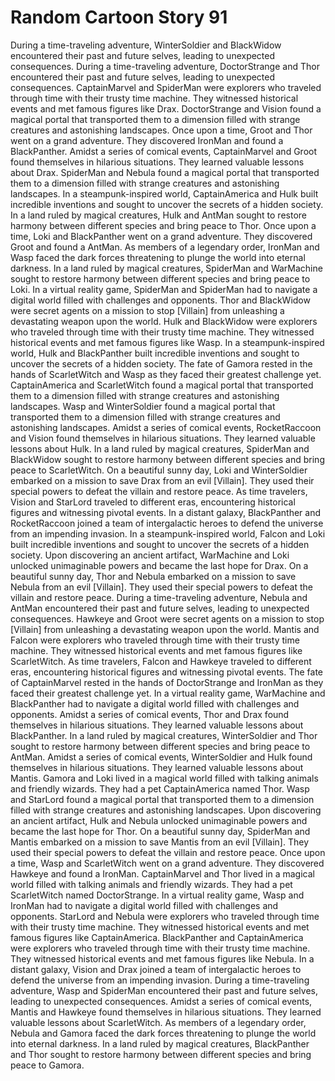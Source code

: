 # Random Cartoon Story 91

During a time-traveling adventure, WinterSoldier and BlackWidow encountered their past and future selves, leading to unexpected consequences.
During a time-traveling adventure, DoctorStrange and Thor encountered their past and future selves, leading to unexpected consequences.
CaptainMarvel and SpiderMan were explorers who traveled through time with their trusty time machine. They witnessed historical events and met famous figures like Drax.
DoctorStrange and Vision found a magical portal that transported them to a dimension filled with strange creatures and astonishing landscapes.
Once upon a time, Groot and Thor went on a grand adventure. They discovered IronMan and found a BlackPanther.
Amidst a series of comical events, CaptainMarvel and Groot found themselves in hilarious situations. They learned valuable lessons about Drax.
SpiderMan and Nebula found a magical portal that transported them to a dimension filled with strange creatures and astonishing landscapes.
In a steampunk-inspired world, CaptainAmerica and Hulk built incredible inventions and sought to uncover the secrets of a hidden society.
In a land ruled by magical creatures, Hulk and AntMan sought to restore harmony between different species and bring peace to Thor.
Once upon a time, Loki and BlackPanther went on a grand adventure. They discovered Groot and found a AntMan.
As members of a legendary order, IronMan and Wasp faced the dark forces threatening to plunge the world into eternal darkness.
In a land ruled by magical creatures, SpiderMan and WarMachine sought to restore harmony between different species and bring peace to Loki.
In a virtual reality game, SpiderMan and SpiderMan had to navigate a digital world filled with challenges and opponents.
Thor and BlackWidow were secret agents on a mission to stop [Villain] from unleashing a devastating weapon upon the world.
Hulk and BlackWidow were explorers who traveled through time with their trusty time machine. They witnessed historical events and met famous figures like Wasp.
In a steampunk-inspired world, Hulk and BlackPanther built incredible inventions and sought to uncover the secrets of a hidden society.
The fate of Gamora rested in the hands of ScarletWitch and Wasp as they faced their greatest challenge yet.
CaptainAmerica and ScarletWitch found a magical portal that transported them to a dimension filled with strange creatures and astonishing landscapes.
Wasp and WinterSoldier found a magical portal that transported them to a dimension filled with strange creatures and astonishing landscapes.
Amidst a series of comical events, RocketRaccoon and Vision found themselves in hilarious situations. They learned valuable lessons about Hulk.
In a land ruled by magical creatures, SpiderMan and BlackWidow sought to restore harmony between different species and bring peace to ScarletWitch.
On a beautiful sunny day, Loki and WinterSoldier embarked on a mission to save Drax from an evil [Villain]. They used their special powers to defeat the villain and restore peace.
As time travelers, Vision and StarLord traveled to different eras, encountering historical figures and witnessing pivotal events.
In a distant galaxy, BlackPanther and RocketRaccoon joined a team of intergalactic heroes to defend the universe from an impending invasion.
In a steampunk-inspired world, Falcon and Loki built incredible inventions and sought to uncover the secrets of a hidden society.
Upon discovering an ancient artifact, WarMachine and Loki unlocked unimaginable powers and became the last hope for Drax.
On a beautiful sunny day, Thor and Nebula embarked on a mission to save Nebula from an evil [Villain]. They used their special powers to defeat the villain and restore peace.
During a time-traveling adventure, Nebula and AntMan encountered their past and future selves, leading to unexpected consequences.
Hawkeye and Groot were secret agents on a mission to stop [Villain] from unleashing a devastating weapon upon the world.
Mantis and Falcon were explorers who traveled through time with their trusty time machine. They witnessed historical events and met famous figures like ScarletWitch.
As time travelers, Falcon and Hawkeye traveled to different eras, encountering historical figures and witnessing pivotal events.
The fate of CaptainMarvel rested in the hands of DoctorStrange and IronMan as they faced their greatest challenge yet.
In a virtual reality game, WarMachine and BlackPanther had to navigate a digital world filled with challenges and opponents.
Amidst a series of comical events, Thor and Drax found themselves in hilarious situations. They learned valuable lessons about BlackPanther.
In a land ruled by magical creatures, WinterSoldier and Thor sought to restore harmony between different species and bring peace to AntMan.
Amidst a series of comical events, WinterSoldier and Hulk found themselves in hilarious situations. They learned valuable lessons about Mantis.
Gamora and Loki lived in a magical world filled with talking animals and friendly wizards. They had a pet CaptainAmerica named Thor.
Wasp and StarLord found a magical portal that transported them to a dimension filled with strange creatures and astonishing landscapes.
Upon discovering an ancient artifact, Hulk and Nebula unlocked unimaginable powers and became the last hope for Thor.
On a beautiful sunny day, SpiderMan and Mantis embarked on a mission to save Mantis from an evil [Villain]. They used their special powers to defeat the villain and restore peace.
Once upon a time, Wasp and ScarletWitch went on a grand adventure. They discovered Hawkeye and found a IronMan.
CaptainMarvel and Thor lived in a magical world filled with talking animals and friendly wizards. They had a pet ScarletWitch named DoctorStrange.
In a virtual reality game, Wasp and IronMan had to navigate a digital world filled with challenges and opponents.
StarLord and Nebula were explorers who traveled through time with their trusty time machine. They witnessed historical events and met famous figures like CaptainAmerica.
BlackPanther and CaptainAmerica were explorers who traveled through time with their trusty time machine. They witnessed historical events and met famous figures like Nebula.
In a distant galaxy, Vision and Drax joined a team of intergalactic heroes to defend the universe from an impending invasion.
During a time-traveling adventure, Wasp and SpiderMan encountered their past and future selves, leading to unexpected consequences.
Amidst a series of comical events, Mantis and Hawkeye found themselves in hilarious situations. They learned valuable lessons about ScarletWitch.
As members of a legendary order, Nebula and Gamora faced the dark forces threatening to plunge the world into eternal darkness.
In a land ruled by magical creatures, BlackPanther and Thor sought to restore harmony between different species and bring peace to Gamora.